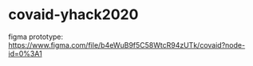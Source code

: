 # covaid-yhack2020

figma prototype: https://www.figma.com/file/b4eWuB9f5C58WtcR94zUTk/covaid?node-id=0%3A1

